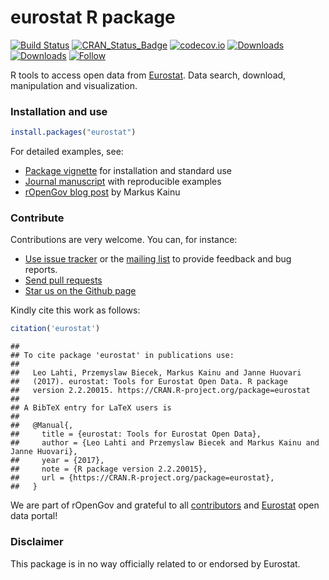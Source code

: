 eurostat R package
======

<!--[![Stories in Ready](https://badge.waffle.io/ropengov/eurostat.png?label=TODO)](http://waffle.io/ropengov/eurostat)-->
[![Build Status](https://travis-ci.org/rOpenGov/eurostat.svg?branch=master)](https://travis-ci.org/rOpenGov/eurostat)
[![CRAN_Status_Badge](http://www.r-pkg.org/badges/version/eurostat)](http://cran.r-project.org/package=eurostat)
[![codecov.io](https://codecov.io/github/rOpenGov/eurostat/coverage.svg?branch=master)](https://codecov.io/github/rOpenGov/eurostat?branch=master)
[![Downloads](http://cranlogs.r-pkg.org/badges/grand-total/eurostat)](http://cran.r-project.org/package=eurostat)
[![Downloads](http://cranlogs.r-pkg.org/badges/eurostat)](http://cran.r-project.org/package=eurostat)
[![Follow](https://img.shields.io/twitter/follow/ropengov.svg?style=social)](https://twitter.com/intent/follow?screen_name=ropengov)
<!--[![License](https://img.shields.io/pypi/l/Django.svg)](https://opensource.org/licenses/BSD-2-Clause)-->



R tools to access open data from [Eurostat](http://ec.europa.eu/eurostat). Data search, download, manipulation and visualization.


### Installation and use



```r
install.packages("eurostat")
```

For detailed examples, see:

 * [Package vignette](https://github.com/rOpenGov/eurostat/blob/master/vignettes/eurostat_tutorial.md) for installation and standard use
 * [Journal manuscript](https://github.com/rOpenGov/eurostat/blob/master/vignettes/2015-RJournal/lahti-huovari-kainu-biecek.md) with reproducible examples
 * [rOpenGov blog post](http://ropengov.github.io/r/2015/05/01/eurostat-package-examples/) by Markus Kainu


### Contribute

Contributions are very welcome. You can, for instance:

  * [Use issue tracker](https://github.com/ropengov/eurostat/issues) or the [mailing list](https://github.com/rOpenGov/eurostat/blob/master/DESCRIPTION) to provide feedback and bug reports.
  * [Send pull requests](https://github.com/ropengov/eurostat/)
  * [Star us on the Github page](https://github.com/ropengov/eurostat)

Kindly cite this work as follows:


```r
citation('eurostat')
```

```
## 
## To cite package 'eurostat' in publications use:
## 
##   Leo Lahti, Przemyslaw Biecek, Markus Kainu and Janne Huovari
##   (2017). eurostat: Tools for Eurostat Open Data. R package
##   version 2.2.20015. https://CRAN.R-project.org/package=eurostat
## 
## A BibTeX entry for LaTeX users is
## 
##   @Manual{,
##     title = {eurostat: Tools for Eurostat Open Data},
##     author = {Leo Lahti and Przemyslaw Biecek and Markus Kainu and Janne Huovari},
##     year = {2017},
##     note = {R package version 2.2.20015},
##     url = {https://CRAN.R-project.org/package=eurostat},
##   }
```

We are part of rOpenGov and grateful to all
[contributors](https://github.com/rOpenGov/eurostat/graphs/contributors)
and [Eurostat](http://ec.europa.eu/eurostat/) open data portal!


### Disclaimer

This package is in no way officially related to or endorsed by Eurostat.



